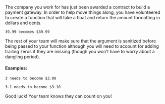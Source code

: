 The company you work for has just been awarded a contract to build a payment gateway. In order to help move things along, you have volunteered to create a function that will take a float and return the amount formatting in dollars and cents.

`39.99 becomes $39.99`

The rest of your team will make sure that the argument is sanitized before being passed to your function although you will need to account for adding trailing zeros if they are missing (though you won't have to worry about a dangling period).

#### Examples:
```
3 needs to become $3.00

3.1 needs to become $3.10
```
Good luck! Your team knows they can count on you!